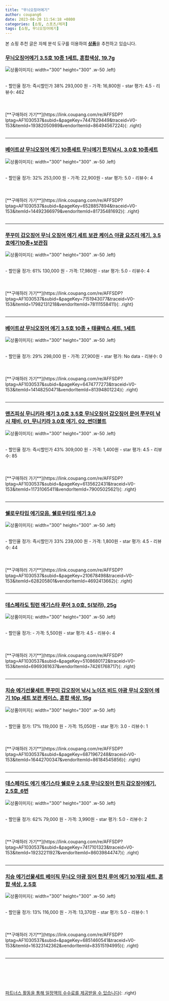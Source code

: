 ```yaml
---
title: "무늬오징어에기"
author: coupang6
date: 2023-08-20 11:54:18 +0800
categories: [쇼핑, 스포츠/레저]
tags: [쇼핑, 무늬오징어에기]
---
```


본 쇼핑 추천 글은 자체 분석 도구를 이용하여 [**상품**](https://link.coupang.com/a/bao1ui)을 추천하고 있습니다.

### [무늬오징어에기 3.5호 10종 1세트, 혼합색상, 19.7g](https://link.coupang.com/re/AFFSDP?lptag=AF1030537&subid=&pageKey=7447829449&traceid=V0-153&itemId=19382050989&vendorItemId=86494567224)

![상품이미지](https://thumbnail9.coupangcdn.com/thumbnails/remote/230x230ex/image/vendor_inventory/9442/8e6f7179f35492f0229759f3b11035264ad7759772adabe0203ee4632494.jpg){: width="300" height="300" .w-50 .left}


<br>
- 할인율 정가: 즉시할인가 38%  293,000   원
- 가격: 16,800원
- star 평가: 4.5
- 리뷰수: 462
<br>
<br>
<br>
<br>
[**구매하러 가기**](https://link.coupang.com/re/AFFSDP?lptag=AF1030537&subid=&pageKey=7447829449&traceid=V0-153&itemId=19382050989&vendorItemId=86494567224){: .right}
<br>
<br>

---

### [베이트샵 무늬오징어 에기 10종세트 무늬에기 한치낚시, 3.0호 10종세트](https://link.coupang.com/re/AFFSDP?lptag=AF1030537&subid=&pageKey=6528857894&traceid=V0-153&itemId=14492366979&vendorItemId=81735481692)

![상품이미지](https://thumbnail6.coupangcdn.com/thumbnails/remote/230x230ex/image/vendor_inventory/ca66/35464de7fc2abd2494113a81b10def5c8207e1b42f57076272191a8cb8f0.jpg){: width="300" height="300" .w-50 .left}


<br>
- 할인율 정가: 32%  253,000   원
- 가격: 22,900원
- star 평가: 5.0
- 리뷰수: 4
<br>
<br>
<br>
<br>
[**구매하러 가기**](https://link.coupang.com/re/AFFSDP?lptag=AF1030537&subid=&pageKey=6528857894&traceid=V0-153&itemId=14492366979&vendorItemId=81735481692){: .right}
<br>
<br>

---

### [쭈꾸미 갑오징어 무늬 오징어 에기 세트 보관 케이스 야광 요즈리 에기, 3.5호에기10종+보관집](https://link.coupang.com/re/AFFSDP?lptag=AF1030537&subid=&pageKey=7151943077&traceid=V0-153&itemId=17982131218&vendorItemId=78111558411)

![상품이미지](https://thumbnail7.coupangcdn.com/thumbnails/remote/230x230ex/image/vendor_inventory/7d1e/1055cf93a2c2eb130fa5cc162dabb715f9409b507fb0991efc1d5db4a0ac.jpg){: width="300" height="300" .w-50 .left}


<br>
- 할인율 정가: 61%  130,000   원
- 가격: 17,980원
- star 평가: 5.0
- 리뷰수: 4
<br>
<br>
<br>
<br>
[**구매하러 가기**](https://link.coupang.com/re/AFFSDP?lptag=AF1030537&subid=&pageKey=7151943077&traceid=V0-153&itemId=17982131218&vendorItemId=78111558411){: .right}
<br>
<br>

---

### [베이트샵 무늬오징어 에기 3.5호 10종 + 태클박스 세트, 1세트](https://link.coupang.com/re/AFFSDP?lptag=AF1030537&subid=&pageKey=6474777273&traceid=V0-153&itemId=14148250471&vendorItemId=81394801224)

![상품이미지](https://thumbnail6.coupangcdn.com/thumbnails/remote/230x230ex/image/vendor_inventory/9342/ee13e9ec601f1e90b87df91ba14c8467658e5e154b244fe91f878713602b.jpg){: width="300" height="300" .w-50 .left}


<br>
- 할인율 정가: 29%  298,000   원
- 가격: 27,900원
- star 평가: No data
- 리뷰수: 0
<br>
<br>
<br>
<br>
[**구매하러 가기**](https://link.coupang.com/re/AFFSDP?lptag=AF1030537&subid=&pageKey=6474777273&traceid=V0-153&itemId=14148250471&vendorItemId=81394801224){: .right}
<br>
<br>

---

### [맨즈피싱 무니키라 에기 3.0호 3.5호 무늬오징어 갑오징어 문어 쭈꾸미 낚시 채비, 01_무니키라 3.0호 에기, 02_썬더볼트](https://link.coupang.com/re/AFFSDP?lptag=AF1030537&subid=&pageKey=6135622431&traceid=V0-153&itemId=11731065411&vendorItemId=79005025621)

![상품이미지](https://thumbnail9.coupangcdn.com/thumbnails/remote/230x230ex/image/vendor_inventory/773c/7344c6963d310b2d0c8575a1731adfffd43bde128f1d13ae63ddefbc1f37.jpg){: width="300" height="300" .w-50 .left}


<br>
- 할인율 정가: 즉시할인가 43%  309,000   원
- 가격: 1,400원
- star 평가: 4.5
- 리뷰수: 85
<br>
<br>
<br>
<br>
[**구매하러 가기**](https://link.coupang.com/re/AFFSDP?lptag=AF1030537&subid=&pageKey=6135622431&traceid=V0-153&itemId=11731065411&vendorItemId=79005025621){: .right}
<br>
<br>

---

### [쉘로우타입 에기모음, 쉘로우타입 에기 3.0](https://link.coupang.com/re/AFFSDP?lptag=AF1030537&subid=&pageKey=210678498&traceid=V0-153&itemId=628205801&vendorItemId=4692413662)

![상품이미지](https://thumbnail7.coupangcdn.com/thumbnails/remote/230x230ex/image/vendor_inventory/e322/8d04d6aa3eb395815459962453c5b7022b7cb37e8d77a15320ba5ec235af.jpg){: width="300" height="300" .w-50 .left}


<br>
- 할인율 정가: 즉시할인가 33%  239,000   원
- 가격: 1,800원
- star 평가: 4.5
- 리뷰수: 44
<br>
<br>
<br>
<br>
[**구매하러 가기**](https://link.coupang.com/re/AFFSDP?lptag=AF1030537&subid=&pageKey=210678498&traceid=V0-153&itemId=628205801&vendorItemId=4692413662){: .right}
<br>
<br>

---

### [데스페라도 팁런 에기스타 루어 3.0호, 5(보라), 25g](https://link.coupang.com/re/AFFSDP?lptag=AF1030537&subid=&pageKey=5108680172&traceid=V0-153&itemId=6969361637&vendorItemId=74261768717)

![상품이미지](https://thumbnail6.coupangcdn.com/thumbnails/remote/230x230ex/image/retail/images/2021/03/03/13/7/74b9831e-e645-48c9-b1b6-7a9a3884cfb6.jpg){: width="300" height="300" .w-50 .left}


<br>
- 할인율 정가: 
- 가격: 5,500원
- star 평가: 4.5
- 리뷰수: 4
<br>
<br>
<br>
<br>
[**구매하러 가기**](https://link.coupang.com/re/AFFSDP?lptag=AF1030537&subid=&pageKey=5108680172&traceid=V0-153&itemId=6969361637&vendorItemId=74261768717){: .right}
<br>
<br>

---

### [치승 에기선물세트 쭈꾸미 갑오징어 낚시 노이즈 비드 야광 무늬 오징어 에기 10p 세트 보관 케이스, 혼합 색상, 15g](https://link.coupang.com/re/AFFSDP?lptag=AF1030537&subid=&pageKey=6871967248&traceid=V0-153&itemId=16442700347&vendorItemId=86184545856)

![상품이미지](https://thumbnail6.coupangcdn.com/thumbnails/remote/230x230ex/image/vendor_inventory/819a/4800f1527bf08449cee430060be1197fdeb97b183ec2fa9fc949c2bdb31b.jpg){: width="300" height="300" .w-50 .left}


<br>
- 할인율 정가: 17%  119,000   원
- 가격: 15,050원
- star 평가: 3.0
- 리뷰수: 1
<br>
<br>
<br>
<br>
[**구매하러 가기**](https://link.coupang.com/re/AFFSDP?lptag=AF1030537&subid=&pageKey=6871967248&traceid=V0-153&itemId=16442700347&vendorItemId=86184545856){: .right}
<br>
<br>

---

### [데스페라도 에기 에기스타 쉘로우 2.5호 무늬오징어 한치 갑오징어에기, 2.5호_6번](https://link.coupang.com/re/AFFSDP?lptag=AF1030537&subid=&pageKey=7417101323&traceid=V0-153&itemId=19232211927&vendorItemId=86039844747)

![상품이미지](https://thumbnail6.coupangcdn.com/thumbnails/remote/230x230ex/image/vendor_inventory/7f6a/70b97f02af4e9e31eac197de265f5b226f5bf4d1e7e7cdf778154ef51c69.jpg){: width="300" height="300" .w-50 .left}


<br>
- 할인율 정가: 62%  79,000   원
- 가격: 3,990원
- star 평가: 5.0
- 리뷰수: 2
<br>
<br>
<br>
<br>
[**구매하러 가기**](https://link.coupang.com/re/AFFSDP?lptag=AF1030537&subid=&pageKey=7417101323&traceid=V0-153&itemId=19232211927&vendorItemId=86039844747){: .right}
<br>
<br>

---

### [치승 에기선물세트 베이직 무늬오 야광 징어 한치 루어 에기 10개입 세트, 혼합 색상, 2.5호](https://link.coupang.com/re/AFFSDP?lptag=AF1030537&subid=&pageKey=6851460541&traceid=V0-153&itemId=16323142362&vendorItemId=83515194995)

![상품이미지](https://thumbnail10.coupangcdn.com/thumbnails/remote/230x230ex/image/vendor_inventory/9624/5ddad63f68c41be249f54ab16640b34fbc6121f93b494c6d7de8a7a07118.jpg){: width="300" height="300" .w-50 .left}


<br>
- 할인율 정가: 13%  116,000   원
- 가격: 13,370원
- star 평가: 5.0
- 리뷰수: 1
<br>
<br>
<br>
<br>
[**구매하러 가기**](https://link.coupang.com/re/AFFSDP?lptag=AF1030537&subid=&pageKey=6851460541&traceid=V0-153&itemId=16323142362&vendorItemId=83515194995){: .right}
<br>
<br>

---
<br><br><br><br><br> [파트너스 활동을 통해 일정액의 수수료를 제공받을 수 있습니다](https://link.coupang.com/a/bao1ui){: .right}